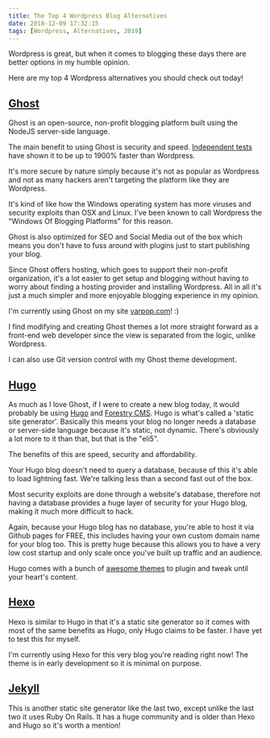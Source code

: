 ```yaml
---
title: The Top 4 Wordpress Blog Alternatives 
date: 2018-12-09 17:32:15
tags: [Wordpress, Alternatives, 2019]
---
```


Wordpress is great, but when it comes to blogging these days there are better options in my humble opinion. 

Here are my top 4 Wordpress alternatives you should check out today!

## [Ghost](https://ghost.org/)

Ghost is an open-source, non-profit blogging platform built using the NodeJS server-side language.

The main benefit to using Ghost is security and speed.  [Independent tests](https://ghost.org/vs/wordpress/) have shown it to be up to 1900% faster than Wordpress.

It's more secure by nature simply because it's not as popular as Wordpress and not as many hackers aren't targeting the platform like they are Wordpress. 

It's kind of like how the Windows operating system has more viruses and security exploits than OSX and Linux. I've been known to call Wordpress the "Windows Of Blogging Platforms" for this reason.

Ghost is also optimized for SEO and Social Media out of the box which means you don't have to fuss around with plugins just to start publishing your blog.

Since Ghost offers hosting, which goes to support their non-profit organization, it's a lot easier to get setup and blogging without having to worry about finding a hosting provider and installing Wordpress. All in all it's just a much simpler and more enjoyable blogging experience in my opinion.

I'm currently using Ghost on my site [varpop.com](https://varpop.com)! :)

I find modifying and creating Ghost themes a lot more straight forward as a front-end web developer since the view is separated from the logic, unlike Wordpress. 

I can also use Git version control with my Ghost theme development.

## [Hugo](https://gohugo.io/)

As much as I love Ghost, if I were to create a new blog today, it would probably be using [Hugo](https://gohugo.io/) and [Forestry CMS](https://forestry.io/). Hugo is what's called a 'static site generator'. Basically this means your blog no longer needs a database or server-side language because it's static, not dynamic. There's obviously a lot more to it than that, but that is the "eli5".

The benefits of this are speed, security and affordability. 

Your Hugo blog doesn't need to query a database, because of this it's able to load lightning fast. We're talking less than a second fast out of the box.

Most security exploits are done through a website's database, therefore not having a database provides a huge layer of security for your Hugo blog, making it much more difficult to hack.

Again, because your Hugo blog has no database, you're able to host it via Github pages for FREE, this includes having your own custom domain name for your blog too. This is pretty huge because this allows you to have a very low cost startup and only scale once you've built up traffic and an audience.

Hugo comes with a bunch of [awesome themes](https://themes.gohugo.io/) to plugin and tweak until your heart's content.

## [Hexo](https://hexo.io)

Hexo is similar to Hugo in that it's a static site generator so it comes with most of the same benefits as Hugo, only Hugo claims to be faster. I have yet to test this for myself. 

I'm currently using Hexo for this very blog you're reading right now! The theme is in early development so it is minimal on purpose.

## [Jekyll](https://jekyllrb.com/)

This is another static site generator like the last two, except unlike the last two it uses Ruby On Rails. It has a huge community and is older than Hexo and Hugo so it's worth a mention!